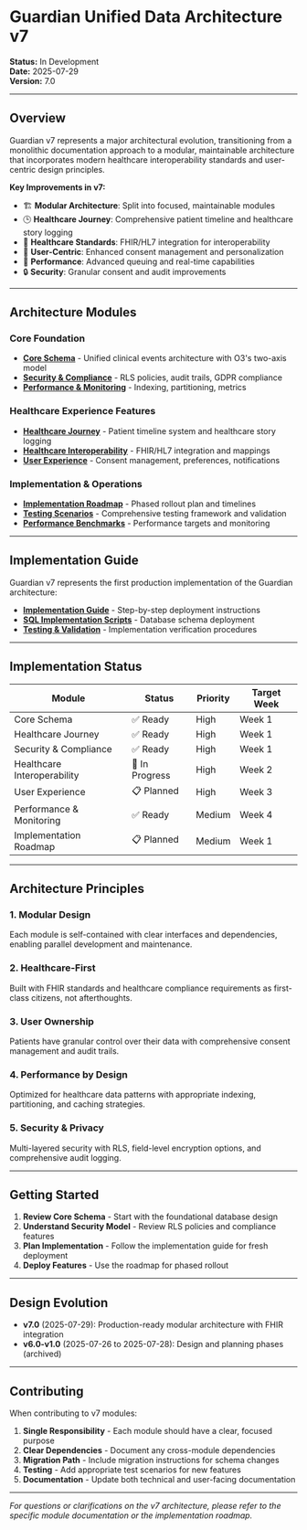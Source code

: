 # Guardian Unified Data Architecture v7

**Status:** In Development  
**Date:** 2025-07-29  
**Version:** 7.0  

---

## Overview

Guardian v7 represents a major architectural evolution, transitioning from a monolithic documentation approach to a modular, maintainable architecture that incorporates modern healthcare interoperability standards and user-centric design principles.

**Key Improvements in v7:**
- 🏗️ **Modular Architecture**: Split into focused, maintainable modules
- 🕒 **Healthcare Journey**: Comprehensive patient timeline and healthcare story logging
- 🏥 **Healthcare Standards**: FHIR/HL7 integration for interoperability
- 👤 **User-Centric**: Enhanced consent management and personalization
- 🚀 **Performance**: Advanced queuing and real-time capabilities
- 🔒 **Security**: Granular consent and audit improvements

---

## Architecture Modules

### Core Foundation
- **[Core Schema](./core-schema.md)** - Unified clinical events architecture with O3's two-axis model
- **[Security & Compliance](./security-compliance.md)** - RLS policies, audit trails, GDPR compliance
- **[Performance & Monitoring](./performance-monitoring.md)** - Indexing, partitioning, metrics

### Healthcare Experience Features
- **[Healthcare Journey](./healthcare-journey.md)** - Patient timeline system and healthcare story logging
- **[Healthcare Interoperability](./healthcare-interoperability.md)** - FHIR/HL7 integration and mappings
- **[User Experience](./user-experience.md)** - Consent management, preferences, notifications

### Implementation & Operations
- **[Implementation Roadmap](./implementation-roadmap.md)** - Phased rollout plan and timelines
- **[Testing Scenarios](./testing/test-scenarios.md)** - Comprehensive testing framework and validation
- **[Performance Benchmarks](./testing/performance-benchmarks.md)** - Performance targets and monitoring

---

## Implementation Guide

Guardian v7 represents the first production implementation of the Guardian architecture:

- **[Implementation Guide](../implementation-guides/v7-implementation.md)** - Step-by-step deployment instructions
- **[SQL Implementation Scripts](../implementation-guides/sql-scripts/)** - Database schema deployment
- **[Testing & Validation](./testing/)** - Implementation verification procedures

---

## Implementation Status

| Module | Status | Priority | Target Week |
|--------|--------|----------|-------------|
| Core Schema | ✅ Ready | High | Week 1 |
| Healthcare Journey | ✅ Ready | High | Week 1 |
| Security & Compliance | ✅ Ready | High | Week 1 |
| Healthcare Interoperability | 🚧 In Progress | High | Week 2 |
| User Experience | 📋 Planned | High | Week 3 |
| Performance & Monitoring | ✅ Ready | Medium | Week 4 |
| Implementation Roadmap | 📋 Planned | Medium | Week 1 |

---

## Architecture Principles

### 1. **Modular Design**
Each module is self-contained with clear interfaces and dependencies, enabling parallel development and maintenance.

### 2. **Healthcare-First**
Built with FHIR standards and healthcare compliance requirements as first-class citizens, not afterthoughts.

### 3. **User Ownership**
Patients have granular control over their data with comprehensive consent management and audit trails.

### 4. **Performance by Design**
Optimized for healthcare data patterns with appropriate indexing, partitioning, and caching strategies.

### 5. **Security & Privacy**
Multi-layered security with RLS, field-level encryption options, and comprehensive audit logging.

---

## Getting Started
1. **Review Core Schema** - Start with the foundational database design
2. **Understand Security Model** - Review RLS policies and compliance features  
3. **Plan Implementation** - Follow the implementation guide for fresh deployment
4. **Deploy Features** - Use the roadmap for phased rollout

---

## Design Evolution
- **v7.0** (2025-07-29): Production-ready modular architecture with FHIR integration
- **v6.0-v1.0** (2025-07-26 to 2025-07-28): Design and planning phases (archived)

---

## Contributing

When contributing to v7 modules:

1. **Single Responsibility** - Each module should have a clear, focused purpose
2. **Clear Dependencies** - Document any cross-module dependencies
3. **Migration Path** - Include migration instructions for schema changes
4. **Testing** - Add appropriate test scenarios for new features
5. **Documentation** - Update both technical and user-facing documentation

---

*For questions or clarifications on the v7 architecture, please refer to the specific module documentation or the implementation roadmap.*